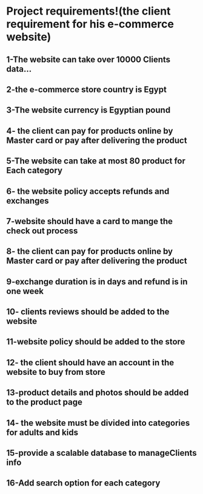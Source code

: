 #     Project requirements!(the client requirement for his e-commerce website)
## 1-The website can take over 10000 Clients data…
## 2-the e-commerce store country is Egypt


## 3-The website currency is Egyptian pound


## 4- the client can pay for products online by Master card or pay after delivering the product


## 5-The website can take at most 80 product for Each category


## 6- the website policy accepts refunds and exchanges


## 7-website should have a card to mange the check out process


## 8- the client can pay for products online by Master card or pay after delivering the product


## 9-exchange duration is in days and refund is in one week


## 10- clients reviews should be added to the website


## 11-website policy should be added to the store


## 12- the client should have an account in the website to buy from store


## 13-product details and photos should be added to the product page


## 14- the website must be divided into categories for adults and kids 


## 15-provide a scalable database to manageClients info


##  16-Add search option for each category
